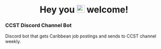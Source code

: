 <h1 align="center">Hey you <img src="https://media.giphy.com/media/hvRJCLFzcasrR4ia7z/giphy.gif" width="25px"> welcome!</h1>

### CCST Discord Channel Bot

Discord bot that gets Caribbean job postings and sends to CCST channel weekly.

